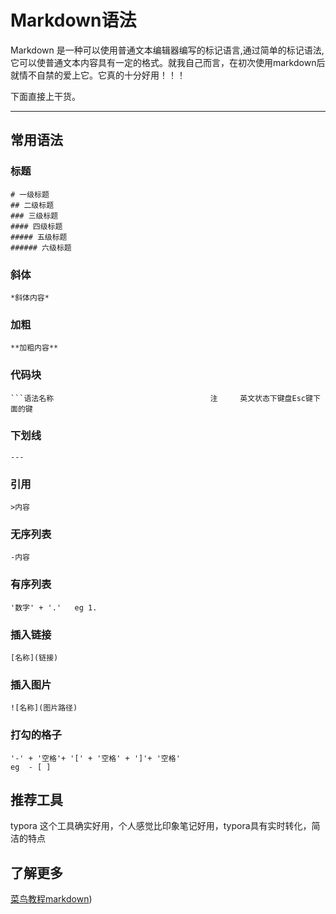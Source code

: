 # Markdown语法

Markdown 是一种可以使用普通文本编辑器编写的标记语言,通过简单的标记语法,它可以使普通文本内容具有一定的格式。就我自己而言，在初次使用markdown后就情不自禁的爱上它。它真的十分好用！！！



下面直接上干货。

---

## 常用语法



### 标题

```
# 一级标题
## 二级标题
### 三级标题
#### 四级标题
##### 五级标题
###### 六级标题
```

### 斜体

```
*斜体内容*
```

### 加粗

```
**加粗内容**
```

### 代码块

```
```语法名称                                   注     英文状态下键盘Esc键下面的键 
```

### 下划线

```
---
```

### 引用

```
>内容
```

### 无序列表

```
-内容
```

 ### 有序列表

```
'数字' + '.'   eg 1.

```

### 插入链接

```
[名称](链接)
```

### 插入图片

```
![名称](图片路径)
```

### 打勾的格子

```
'-' + '空格'+ '[' + '空格' + ']'+ '空格'
eg  - [ ] 
```



## 推荐工具

typora 这个工具确实好用，个人感觉比印象笔记好用，typora具有实时转化，简洁的特点



## 了解更多

[菜鸟教程markdown](https://www.runoob.com/markdown/md-tutorial.html))



